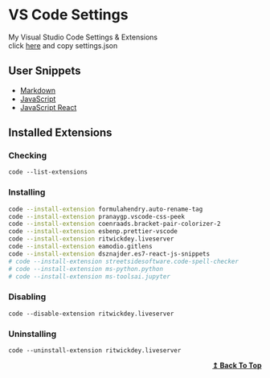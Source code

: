 # VS Code Settings
My Visual Studio Code Settings & Extensions
<br>
click [here](https://raw.githubusercontent.com/shahriarshafin/vscode-settings/main/settings.json?token=AHVY5NXDGLQUOLWMLKUUR53ARMZTW) and copy settings.json

## User Snippets
- [Markdown](https://github.com/shahriarshafin/vscode-settings/blob/main/snippets/markdown.json)
- [JavaScript](https://github.com/shahriarshafin/vscode-settings/blob/main/snippets/javascript.json)
- [JavaScript React](https://github.com/shahriarshafin/vscode-settings/blob/main/snippets/javascriptreact.json)

## Installed Extensions

### Checking

```
code --list-extensions
```

### Installing

```bash
code --install-extension formulahendry.auto-rename-tag
code --install-extension pranaygp.vscode-css-peek
code --install-extension coenraads.bracket-pair-colorizer-2
code --install-extension esbenp.prettier-vscode
code --install-extension ritwickdey.liveserver
code --install-extension eamodio.gitlens
code --install-extension dsznajder.es7-react-js-snippets
# code --install-extension streetsidesoftware.code-spell-checker
# code --install-extension ms-python.python
# code --install-extension ms-toolsai.jupyter
```

### Disabling

```
code --disable-extension ritwickdey.liveserver
```

### Uninstalling 

```
code --uninstall-extension ritwickdey.liveserver
```
<p align="right">
    <b><a href="#VS-Code-Settings">↥ Back To Top</a></b>
</p>

